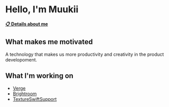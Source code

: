 # Hello, I'm Muukii

[**📋 Details about me**](https://muukii.app)

## What makes me motivated

A technology that makes us more productivity and creativity in the product developoment.

## What I'm working on

- [Verge](https://github.com/VergeGroup/Verge)
- [Brightroom](https://github.com/muukii/Brightroom)
- [TextureSwiftSupport](https://github.com/TextureCommunity/TextureSwiftSupport)
